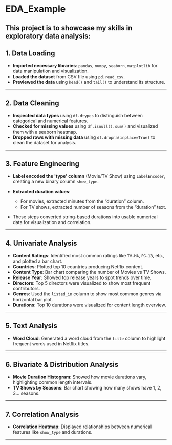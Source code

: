 # EDA_Example
This project is to showcase my  skills in exploratory data analysis:
---

##  **1. Data Loading**

* **Imported necessary libraries**: `pandas`, `numpy`, `seaborn`, `matplotlib` for data manipulation and visualization.
* **Loaded the dataset** from CSV file using `pd.read_csv`.
* **Previewed the data** using `head()` and `tail()` to understand its structure.

---

## **2. Data Cleaning**

* **Inspected data types** using `df.dtypes` to distinguish between categorical and numerical features.
* **Checked for missing values** using `df.isnull().sum()` and visualized them with a seaborn heatmap.
* **Dropped rows with missing data** using `df.dropna(inplace=True)` to clean the dataset for analysis.

---

##  **3. Feature Engineering**

* **Label encoded the 'type' column** (Movie/TV Show) using `LabelEncoder`, creating a new binary column `show_type`.
* **Extracted duration values**:

  * For movies, extracted minutes from the “duration” column.
  * For TV shows, extracted number of seasons from the “duration” text.
* These steps converted string-based durations into usable numerical data for visualization and correlation.

---

## **4. Univariate Analysis**

* **Content Ratings**: Identified most common ratings like `TV-MA`, `PG-13`, etc., and plotted a bar chart.
* **Countries**: Plotted top 10 countries producing Netflix content.
* **Content Type**: Bar chart comparing the number of Movies vs TV Shows.
* **Release Year**: Showed top release years to spot trends over time.
* **Directors**: Top 5 directors were visualized to show most frequent contributors.
* **Genres**: Used the `listed_in` column to show most common genres via horizontal bar plot.
* **Durations**: Top 10 durations were visualized for content length overview.

---

## **5. Text Analysis**

* **Word Cloud**: Generated a word cloud from the `title` column to highlight frequent words used in Netflix titles.

---

## **6. Bivariate & Distribution Analysis**

* **Movie Duration Histogram**: Showed how movie durations vary, highlighting common length intervals.
* **TV Shows by Seasons**: Bar chart showing how many shows have 1, 2, 3... seasons.

---

## **7. Correlation Analysis**

* **Correlation Heatmap**: Displayed relationships between numerical features like `show_type` and durations.

---


